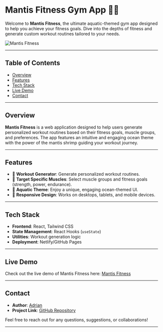 # Mantis Fitness Gym App 🦐💪

Welcome to **Mantis Fitness**, the ultimate aquatic-themed gym app designed to help you achieve your fitness goals. Dive into the depths of fitness and generate custom workout routines tailored to your needs.

![Mantis Fitness](./public/MantisFitnessLogoNew.PNG)

---

## Table of Contents

- [Overview](#overview)
- [Features](#features)
- [Tech Stack](#tech-stack)
- [Live Demo](#live-demo)
- [Contact](#contact)

---

## Overview

**Mantis Fitness** is a web application designed to help users generate personalized workout routines based on their fitness goals, muscle groups, and preferences. The app features an intuitive and engaging ocean theme with the power of the mantis shrimp guiding your workout journey.

---

## Features

- 🔄 **Workout Generator**: Generate personalized workout routines.
- 🎯 **Target Specific Muscles**: Select muscle groups and fitness goals (strength, power, endurance).
- 🌊 **Aquatic Theme**: Enjoy a unique, engaging ocean-themed UI.
- 📱 **Responsive Design**: Works on desktops, tablets, and mobile devices.

---

## Tech Stack

- **Frontend**: React, Tailwind CSS
- **State Management**: React Hooks (`useState`)
- **Utilities**: Workout generation logic
- **Deployment**: Netlify/GitHub Pages

---

## Live Demo

Check out the live demo of Mantis Fitness here: [Mantis Fitness](https://mantis-fitness.netlify.app)

---

## Contact

- **Author**: [Adrian](https://github.com/adceballos)
- **Project Link**: [GitHub Repository](https://github.com/adceballos/gym-app)

Feel free to reach out for any questions, suggestions, or collaborations!

---